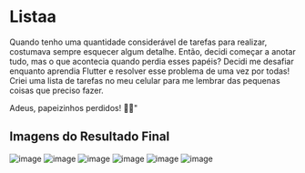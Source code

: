 # Listaa

Quando tenho uma quantidade considerável de tarefas para realizar, costumava sempre esquecer algum detalhe.
Então, decidi começar a anotar tudo, mas o que acontecia quando perdia esses papéis? 
Decidi me desafiar enquanto aprendia Flutter e resolver esse problema de uma vez por todas! 
Criei uma lista de tarefas no meu celular para me lembrar das pequenas coisas que preciso fazer. 

Adeus, papeizinhos perdidos! 👋📱"

## Imagens do Resultado Final

![image](https://github.com/pygaudiello/Listaaa/assets/126681785/f00ddff6-d745-42db-a4cc-852d57781fdd)
![image](https://github.com/pygaudiello/Listaaa/assets/126681785/4a87ba00-7137-4fcb-9cfd-fb790c35fdef)
![image](https://github.com/pygaudiello/Listaaa/assets/126681785/2169094c-62cc-47f3-974a-7d08e777b059)
![image](https://github.com/pygaudiello/Listaaa/assets/126681785/e6d01d91-d182-496a-971e-0ebeb6da9dd1)
![image](https://github.com/pygaudiello/Listaaa/assets/126681785/0c9a5fdc-30fa-484e-ade2-7a4582c16829)
![image](https://github.com/pygaudiello/Listaaa/assets/126681785/6dfacaf9-1b3d-4739-b092-0c4cb3a0fad2)


